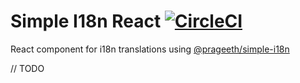 # Simple I18n React [![CircleCI](https://circleci.com/gh/prageeth/node-js-boilerplate.svg?style=svg)](https://circleci.com/gh/prageeth/node-js-boilerplate)

React component for i18n translations using [@prageeth/simple-i18n](https://github.com/prageeth/simple-i18n)

// TODO
